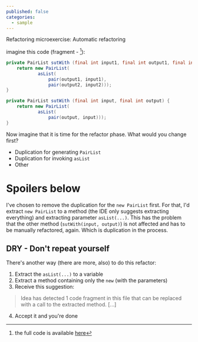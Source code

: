 ```yaml
---
published: false
categories:
  - sample
---
```


Refactoring microexercise: Automatic refactoring

imagine this code (fragment - [^1]):

[^1]: the full code is available [here](https://github.com/alvarogarcia7/refactoring-microexercises/tree/master/java/src/main/java/refactoring)

```java
private PairList sutWith (final int input1, final int output1, final int input2, final int output2) {
	return new PairList(
			asList(
				pair(output1, input1),
				pair(output2, input2)));
}

private PairList sutWith (final int input, final int output) {
	return new PairList(
			asList(
				pair(output, input)));
}
```

Now imagine that it is time for the refactor phase. What would you change first?

  * Duplication for generating ``PairList``
  * Duplication for invoking ``asList``
  * Other
  
# Spoilers below

I've chosen to remove the duplication for the ``new PairList`` first. For that, I'd extract ``new PairList`` to a method (the IDE only suggests extracting everything) and extracting parameter ``asList(...)``. This has the problem that the other method (``sutWith(input, output)``) is not affected and has to be manually refactored, again. Which is duplication in the process.

## DRY - Don't repeat yourself

There's another way (there are more, also) to do this refactor:

  1. Extract the ``asList(...)`` to a variable
  2. Extract a method containing only the ``new`` (with the parameters)
  3. Receive this suggestion: 
  
  > Idea has detected 1 code fragment in this file that can be replaced with a call to the extracted method. [...]
  4. Accept it and you're done

